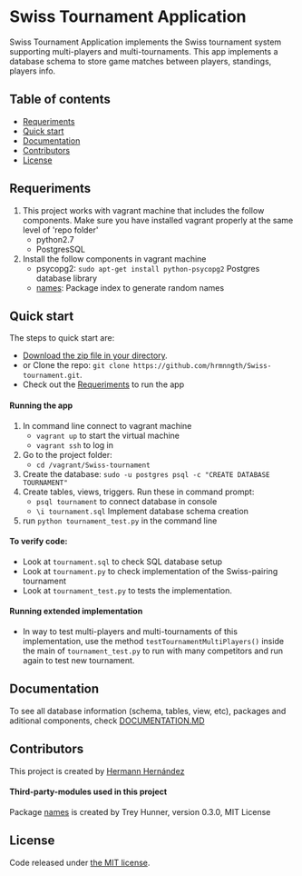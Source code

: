 # Swiss Tournament Application

Swiss Tournament Application implements the Swiss tournament system supporting multi-players and multi-tournaments. This app implements a database schema to store game matches between players, standings, players info.

## Table of contents

* [Requeriments](#requeriments)
* [Quick start](#quick-start)
* [Documentation](#documentation)
* [Contributors](#contributors)
* [License](#license)

## Requeriments

1. This project works with vagrant machine that includes the follow components. Make sure you have installed vagrant properly at the same level of 'repo folder'
	- python2.7
	- PostgresSQL
2. Install the follow components in vagrant machine
	- psycopg2: ``sudo apt-get install python-psycopg2`` Postgres database library 
	- [names](https://pypi.python.org/pypi/names): Package index to generate random names 

## Quick start

The steps to quick start are:

* [Download the zip file in your directory](https://github.com/hrmnngth/Swiss-tournament/archive/master.zip).
* or Clone the repo: `git clone https://github.com/hrmnngth/Swiss-tournament.git`.
* Check out the [Requeriments](#requeriments) to run the app

#### Running the app

1. In command line connect to vagrant machine
	- ``vagrant up`` to start the virtual machine
	- ``vagrant ssh`` to log in
2. Go to the project folder:
	- ``cd /vagrant/Swiss-tournament``
3. Create the database:
	``sudo -u postgres psql -c "CREATE DATABASE TOURNAMENT"``
4. Create tables, views, triggers. Run these in command prompt:
	- ``psql tournament`` to connect database in console
	- ``\i tournament.sql`` Implement database schema creation
5. run `python tournament_test.py` in the command line

#### To verify code:
- Look at ``tournament.sql`` to check SQL database setup
- Look at ``tournament.py`` to check implementation of the Swiss-pairing tournament
- Look at ``tournament_test.py`` to tests the implementation. 

#### Running extended implementation
- In way to test multi-players and multi-tournaments of this implementation, use the method ``testTournamentMultiPlayers()`` inside the main of ``tournament_test.py`` to run with many competitors and run again to test new tournament.

## Documentation

To see all database information (schema, tables, view, etc), packages and aditional components, check [DOCUMENTATION.MD](https://github.com/hrmnngth/Swiss-tournament/blob/master/DOCUMENTATION.md)


## Contributors

This project is created by [Hermann Hernández](https://twitter.com/hrmnn_mx)
#### Third-party-modules used in this project
Package [names](https://pypi.python.org/pypi/names) is created by Trey Hunner, version 0.3.0, MIT License

## License

Code released under [the MIT license](https://github.com/hrmnngth/Swiss-tournament/blob/master/LICENSE).

